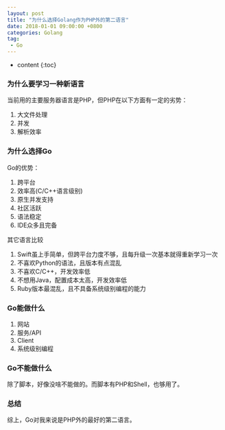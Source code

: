 ```yaml
---
layout: post
title: "为什么选择Golang作为PHP外的第二语言"
date: 2018-01-01 09:00:00 +0800 
categories: Golang
tag:
 - Go
---
```

* content
{:toc}

### 为什么要学习一种新语言

当前用的主要服务器语言是PHP，但PHP在以下方面有一定的劣势：

1. 大文件处理
2. 并发
3. 解析效率

### 为什么选择Go

Go的优势：

1. 跨平台
2. 效率高(C/C++语言级别)
3. 原生并发支持
4. 社区活跃
5. 语法稳定
6. IDE众多且完备

其它语言比较

<!-- more -->

1. Swift虽上手简单，但跨平台力度不够，且每升级一次基本就得重新学习一次
2. 不喜欢Python的语法，且版本有点混乱
3. 不喜欢C/C++，开发效率低
4. 不想用Java，配置成本太高，开发效率低
5. Ruby版本最混乱，且不具备系统级别编程的能力

### Go能做什么

1. 网站
2. 服务/API
3. Client
4. 系统级别编程

### Go不能做什么

除了脚本，好像没啥不能做的。而脚本有PHP和Shell，也够用了。


### 总结

综上，Go对我来说是PHP外的最好的第二语言。



